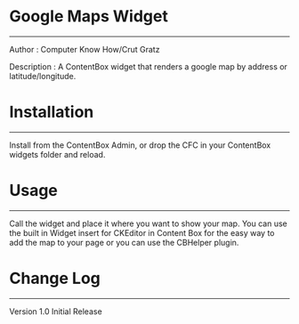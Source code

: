 Google Maps Widget
=================
-----------------
Author 	 :	Computer Know How/Crut Gratz

Description : A ContentBox widget that renders a google map by address or latitude/longitude.

Installation
=================
-----------------
Install from the ContentBox Admin, or drop the CFC in your ContentBox widgets folder and reload.

Usage
=================
-----------------
Call the widget and place it where you want to show your map.  You can use the built in Widget insert for CKEditor in Content Box for the easy way to add the map to your page or you can use the CBHelper plugin.

Change Log
=================
-----------------

Version 1.0
Initial Release
